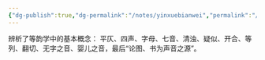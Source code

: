 ```yaml
---
{"dg-publish":true,"dg-permalink":"/notes/yinxuebianwei","permalink":"/notes/yinxuebianwei/","created":"2024-11-30T20:45:01.128+08:00","updated":"2025-03-02T19:44:09.658+08:00"}
---
```


辨析了等韵学中的基本概念： 平仄、四声、字母、七音、清浊、疑似、开合、等列、翻切、无字之音、婴儿之音，最后“论图、书为声音之源”。